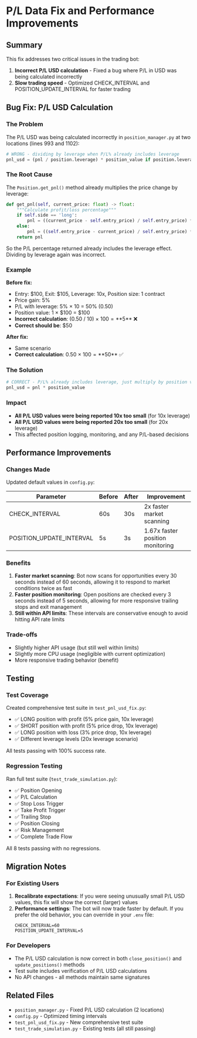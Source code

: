 # P/L Data Fix and Performance Improvements

## Summary
This fix addresses two critical issues in the trading bot:
1. **Incorrect P/L USD calculation** - Fixed a bug where P/L in USD was being calculated incorrectly
2. **Slow trading speed** - Optimized CHECK_INTERVAL and POSITION_UPDATE_INTERVAL for faster trading

## Bug Fix: P/L USD Calculation

### The Problem
The P/L USD was being calculated incorrectly in `position_manager.py` at two locations (lines 993 and 1102):

```python
# WRONG - dividing by leverage when P/L% already includes leverage
pnl_usd = (pnl / position.leverage) * position_value if position.leverage > 0 else 0
```

### The Root Cause
The `Position.get_pnl()` method already multiplies the price change by leverage:

```python
def get_pnl(self, current_price: float) -> float:
    """Calculate profit/loss percentage"""
    if self.side == 'long':
        pnl = ((current_price - self.entry_price) / self.entry_price) * self.leverage
    else:
        pnl = ((self.entry_price - current_price) / self.entry_price) * self.leverage
    return pnl
```

So the P/L percentage returned already includes the leverage effect. Dividing by leverage again was incorrect.

### Example
**Before fix:**
- Entry: $100, Exit: $105, Leverage: 10x, Position size: 1 contract
- Price gain: 5%
- P/L with leverage: 5% × 10 = 50% (0.50)
- Position value: 1 × $100 = $100
- **Incorrect calculation**: (0.50 / 10) × $100 = **$5** ❌
- **Correct should be**: $50

**After fix:**
- Same scenario
- **Correct calculation**: 0.50 × $100 = **$50** ✅

### The Solution
```python
# CORRECT - P/L% already includes leverage, just multiply by position value
pnl_usd = pnl * position_value
```

### Impact
- **All P/L USD values were being reported 10x too small** (for 10x leverage)
- **All P/L USD values were being reported 20x too small** (for 20x leverage)
- This affected position logging, monitoring, and any P/L-based decisions

## Performance Improvements

### Changes Made
Updated default values in `config.py`:

| Parameter | Before | After | Improvement |
|-----------|--------|-------|-------------|
| CHECK_INTERVAL | 60s | 30s | 2x faster market scanning |
| POSITION_UPDATE_INTERVAL | 5s | 3s | 1.67x faster position monitoring |

### Benefits
1. **Faster market scanning**: Bot now scans for opportunities every 30 seconds instead of 60 seconds, allowing it to respond to market conditions twice as fast
2. **Faster position monitoring**: Open positions are checked every 3 seconds instead of 5 seconds, allowing for more responsive trailing stops and exit management
3. **Still within API limits**: These intervals are conservative enough to avoid hitting API rate limits

### Trade-offs
- Slightly higher API usage (but still well within limits)
- Slightly more CPU usage (negligible with current optimization)
- More responsive trading behavior (benefit)

## Testing

### Test Coverage
Created comprehensive test suite in `test_pnl_usd_fix.py`:
- ✅ LONG position with profit (5% price gain, 10x leverage)
- ✅ SHORT position with profit (5% price drop, 10x leverage)
- ✅ LONG position with loss (3% price drop, 10x leverage)
- ✅ Different leverage levels (20x leverage scenario)

All tests passing with 100% success rate.

### Regression Testing
Ran full test suite (`test_trade_simulation.py`):
- ✅ Position Opening
- ✅ P/L Calculation
- ✅ Stop Loss Trigger
- ✅ Take Profit Trigger
- ✅ Trailing Stop
- ✅ Position Closing
- ✅ Risk Management
- ✅ Complete Trade Flow

All 8 tests passing with no regressions.

## Migration Notes

### For Existing Users
1. **Recalibrate expectations**: If you were seeing unusually small P/L USD values, this fix will show the correct (larger) values
2. **Performance settings**: The bot will now trade faster by default. If you prefer the old behavior, you can override in your `.env` file:
   ```
   CHECK_INTERVAL=60
   POSITION_UPDATE_INTERVAL=5
   ```

### For Developers
- The P/L USD calculation is now correct in both `close_position()` and `update_positions()` methods
- Test suite includes verification of P/L USD calculations
- No API changes - all methods maintain same signatures

## Related Files
- `position_manager.py` - Fixed P/L USD calculation (2 locations)
- `config.py` - Optimized timing intervals
- `test_pnl_usd_fix.py` - New comprehensive test suite
- `test_trade_simulation.py` - Existing tests (all still passing)
